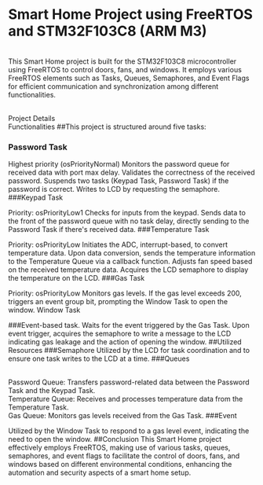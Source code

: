 # Smart Home Project using FreeRTOS and STM32F103C8 (ARM M3)
<br>This Smart Home project is built for the STM32F103C8 microcontroller using FreeRTOS to control doors, fans, and windows. It employs various FreeRTOS elements such as Tasks, Queues, Semaphores, and Event Flags for efficient communication and synchronization among different functionalities.

<br>Project Details
<br>Functionalities
##This project is structured around five tasks:

### Password Task

Highest priority (osPriorityNormal)
Monitors the password queue for received data with port max delay.
Validates the correctness of the received password.
Suspends two tasks (Keypad Task, Password Task) if the password is correct.
Writes to LCD by requesting the semaphore.
###Keypad Task

Priority: osPriorityLow1
Checks for inputs from the keypad.
Sends data to the front of the password queue with no task delay, directly sending to the Password Task if there's received data.
###Temperature Task

Priority: osPriorityLow
Initiates the ADC, interrupt-based, to convert temperature data.
Upon data conversion, sends the temperature information to the Temperature Queue via a callback function.
Adjusts fan speed based on the received temperature data.
Acquires the LCD semaphore to display the temperature on the LCD.
###Gas Task

Priority: osPriorityLow
Monitors gas levels.
If the gas level exceeds 200, triggers an event group bit, prompting the Window Task to open the window.
Window Task

###Event-based task.
Waits for the event triggered by the Gas Task.
Upon event trigger, acquires the semaphore to write a message to the LCD indicating gas leakage and the action of opening the window.
##Utilized Resources
###Semaphore
Utilized by the LCD for task coordination and to ensure one task writes to the LCD at a time.
###Queues

<br>Password Queue: Transfers password-related data between the Password Task and the Keypad Task.
<br>Temperature Queue: Receives and processes temperature data from the Temperature Task.
<br>Gas Queue: Monitors gas levels received from the Gas Task.
###Event

Utilized by the Window Task to respond to a gas level event, indicating the need to open the window.
##Conclusion
This Smart Home project effectively employs FreeRTOS, making use of various tasks, queues, semaphores, and event flags to facilitate the control of doors, fans, and windows based on different environmental conditions, enhancing the automation and security aspects of a smart home setup.




